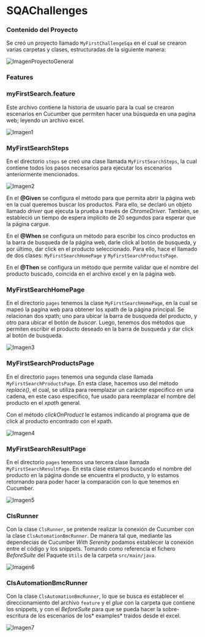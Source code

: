 # SQAChallenges

### Contenido del Proyecto

Se creó un proyecto llamado `MyFirstChallengeSqa` en el cual se crearon varias carpetas y clases, estructuradas de la siguiente manera:

![ImagenProyectoGeneral](https://user-images.githubusercontent.com/95836335/145440959-99a50b7f-150a-420c-ba51-6e5a33542baa.png)

### Features

###  myFirstSearch.feature

Este archivo contiene la historia de usuario para la cual se crearon escenarios en Cucumber que permiten hacer una búsqueda en una pagina web; leyendo un archivo excel.

![Imagen1](https://user-images.githubusercontent.com/95836335/145418156-a8ac27e0-71ef-4c84-a74a-135e5af8fe58.png)

### MyFirstSearchSteps

En el directorio `steps` se creó una clase llamada `MyFirstSearchSteps`, la cual contiene todos los pasos necesarios para ejecutar los escenarios anteriormente mencionados.

![Imagen2](https://user-images.githubusercontent.com/95836335/145433292-f34ed42e-921c-4935-ab72-51c9843ab389.png)

En el **@Given** se configura el método para que permita abrir la página web en la cual queremos buscar los productos. Para ello, se declaró un objeto llamado *driver* que ejecuta la prueba a través de *ChromeDriver*. También, se estableció un tiempo de espera implícito de 20 segundos para esperar que la página cargue.

En el **@When** se configura un método para escribir los cinco productos en la barra de busqueda de la página web, darle click al botón de busqueda, y por último, dar click en el producto seleccionado. Para ello, hace el llamado de dos clases: `MyFirstSearchHomePage` y `MyFirstSearchProductsPage`.

En el **@Then** se configura un método que permite validar que el nombre del producto buscado, coincida en el archivo excel y en la página web.

### MyFirstSearchHomePage

En el directorio `pages` tenemos la clase `MyFirstSearchHomePage`, en la cual se mapeó la pagina web para obtener los xpath de la página principal. Se relacionan dos xpath; uno para ubicar la barra de busqueda del producto, y otro para ubicar el botón de *buscar*. Luego, tenemos dos métodos que permiten escribir el producto deseado en la barra de busqueda y dar click al botón de busqueda.

![Imagen3](https://user-images.githubusercontent.com/95836335/145444932-1aef9613-6478-4a50-8d4f-e74cc7bcfcda.png)

### MyFirstSearchProductsPage

En el directorio `pages` tenemos una segunda clase llamada `MyFirstSearchProductsPage`. En esta clase, hacemos uso del método *replace()*, el cual, se utiliza para reemplazar un carácter especifico en una cadena, en este caso especifico, fue usado para reemplazar el nombre del producto en el *xpath* general.

Con el método *clickOnProduct* le estamos indicando al programa que de click al producto encontrado con el xpath.

![Imagen4](https://user-images.githubusercontent.com/95836335/145447739-f1a50fb9-7921-4bdc-822c-3bc1468cd4ec.png)

### MyFirstSearchResultPage

En el directorio `pages` tenemos una tercera clase llamada `MyFirstSearchResultPage`. En esta clase estamos buscando el nombre del producto en la página donde se encuentra el producto, y lo estamos retornando para poder hacer la comparación con lo que tenemos en Cucumber.

![Imagen5](https://user-images.githubusercontent.com/95836335/145452046-379a7402-5f58-4e1e-b9d9-2373dc9e6d7e.png)

### ClsRunner

Con la clase `ClsRunner`, se pretende realizar la conexión de Cucumber con la clase `ClsAutomationBmcRunner`. De manera tal que, mediante las dependecias de Cucumber *With Serenity* podamos establecer la conexión entre el código y los snippets. Tomando como referencia el fichero *BeforeSuite* del Paquete `Utils` de la carpeta `src/main/java`.

![Imagen6](https://user-images.githubusercontent.com/95836335/145484939-98469e7e-6a77-4135-a3bd-1b1db42b7d72.png)

### ClsAutomationBmcRunner

Con la clase `ClsAutomationBmcRunner`, lo que se busca es establecer el direccionamiento del archivo `feature` y el *glue* con la carpeta que contiene los snippets, y con el *BeforeSuite* para que se pueda hacer la sobre-escritura de los escenarios de los* examples* traidos desde el excel.

![Imagen7](https://user-images.githubusercontent.com/95836335/145485473-64fef998-6422-4119-870c-d56fcedeaff8.png)
